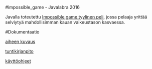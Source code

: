 #impossible_game - Javalabra 2016

Javalla toteutettu [Impossible game tyylinen peli](http://impossiblegame.org/the-impossible-game/), jossa pelaaja yrittää selviytyä mahdollisimman kauan vaikeustason kasvaessa.

#Dokumentaatio

[aiheen kuvaus](dokumentointi/aiheenKuvausJaMääritelmä.md)

[tuntikirjanpito](dokumentointi/tuntikirjanpito.md)

[käyttöohjeet](dokumentointi/kayttoohje.md)
